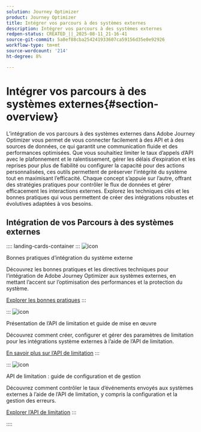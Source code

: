 ```yaml
---
solution: Journey Optimizer
product: Journey Optimizer
title: Intégrer vos parcours à des systèmes externes
description: Intégrer vos parcours à des systèmes externes
redpen-status: CREATED_||_2025-08-11_21-16-41
source-git-commit: 5a8ef88cba254241933607ca59156d35e0e92926
workflow-type: tm+mt
source-wordcount: '214'
ht-degree: 8%

---
```



# Intégrer vos parcours à des systèmes externes{#section-overview}

L’intégration de vos parcours à des systèmes externes dans Adobe Journey Optimizer vous permet de vous connecter facilement à des API et à des sources de données, ce qui garantit une communication fluide et des performances optimisées. Que vous souhaitiez limiter le taux d’appels d’API avec le plafonnement et le ralentissement, gérer les délais d’expiration et les reprises pour plus de fiabilité ou configurer la capacité pour des actions personnalisées, ces outils permettent de préserver l’intégrité du système tout en maximisant l’efficacité. Chaque concept s’appuie sur l’autre, offrant des stratégies pratiques pour contrôler le flux de données et gérer efficacement les interactions externes. Explorez les techniques clés et les bonnes pratiques qui vous permettent de créer des intégrations robustes et évolutives adaptées à vos besoins.

## Intégration de vos Parcours à des systèmes externes

:::: landing-cards-container
:::
![icon](https://cdn.experienceleague.adobe.com/icons/gear.svg)

Bonnes pratiques d’intégration du système externe

Découvrez les bonnes pratiques et les directives techniques pour l’intégration de Adobe Journey Optimizer aux systèmes externes, en mettant l’accent sur l’optimisation des performances et la protection du système.

[Explorer les bonnes pratiques](../using/configuration/external-systems.md)
:::

:::
![icon](https://cdn.experienceleague.adobe.com/icons/code-branch.svg)

Présentation de l’API de limitation et guide de mise en œuvre

Découvrez comment créer, configurer et gérer des paramètres de limitation pour les intégrations système externes à l’aide de l’API de limitation.

[En savoir plus sur l’API de limitation](../using/configuration/capping.md)
:::

:::
![icon](https://cdn.experienceleague.adobe.com/icons/code-branch.svg)

API de limitation : guide de configuration et de gestion

Découvrez comment contrôler le taux d’événements envoyés aux systèmes externes à l’aide de l’API de limitation, y compris la configuration et la gestion des erreurs.

[Explorer l’API de limitation](../using/configuration/throttling.md)
:::

::::
